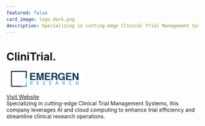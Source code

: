 ```yaml
---
featured: false
card_image: logo_dark.png
description: Specializing in cutting-edge Clinical Trial Management Systems, this company leverages AI and cloud computing to enhance trial efficiency and streamline clinical research operations.
---
```


# CliniTrial.
<img src="logo_dark.png" alt="Logo" style="max-width: 200px; height: auto;">

<a href="https://www.emergenresearch.com/blog/top-10-companies-in-clinical-trial-management-system-market-in-2024">Visit Website</a>  
Specializing in cutting-edge Clinical Trial Management Systems, this company leverages AI and cloud computing to enhance trial efficiency and streamline clinical research operations.

